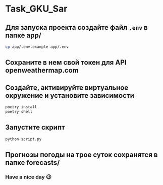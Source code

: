 # Task_GKU_Sar

## Для запуска проекта создайте файл `.env` в папке app/

```bash
cp app/.env.example app/.env
```

## Сохраните в нем свой токен для API openweathermap.com

## Создайте, активируйте виртуальное окружение и установите зависимости

```bash
poetry install
poetry shell
```

## Запустите скрипт

```bash
python script.py
```

## Прогнозы погоды на трое суток сохранятся в папке forecasts/

### Have a nice day 😉
